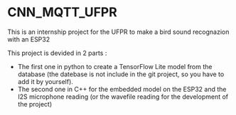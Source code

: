 # CNN_MQTT_UFPR
This is an internship project for the UFPR to make a bird sound recognazion with an ESP32

This project is devided in 2 parts :
- The first one in python to create a TensorFlow Lite model from the database (the datebase is not include in the git project, so you have to add it by yourself).
- The second one in C++ for the embedded model on the ESP32 and the I2S microphone reading (or the wavefile reading for the development of the project)
